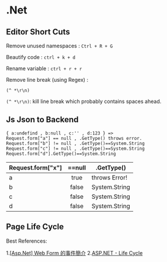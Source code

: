 # .Net

## Editor Short Cuts

Remove unused namespaces : `Ctrl + R + G`

Beautify code : `ctrl + k + d`

Rename variable : `ctrl + r + r`

Remove line break (using Regex) :

    (^ *\r\n)

`(^ *\r\n)`: kill line break which probably contains spaces ahead.

## Js Json to Backend

    { a:undefind , b:null , c:'' , d:123 } => 
    Request.form["a"] == null , .GetType() throws error.
    Request.form["b"] != null , .GetType()==System.String
    Request.form["c"] != null , .GetType()==System.String
    Request.form["d"].GetType()==System.String

Request.form["x"] | ==null | .GetType()
------------------|:------:|---------------
a                 | true   |  throws Error!
b                 | false  |  System.String
c                 | false  |  System.String
d                 | false  |  System.String

## Page Life Cycle

Best References:

1.[[Asp.Net] Web Form 的事件簡介](https://careychen.pixnet.net/blog/post/22573436-%5Basp.net%5D-web-form-%E7%9A%84%E4%BA%8B%E4%BB%B6%E7%B0%A1%E4%BB%8B)
2.[ASP.NET - Life Cycle](https://www.tutorialspoint.com/asp.net/asp.net_life_cycle.htm)
